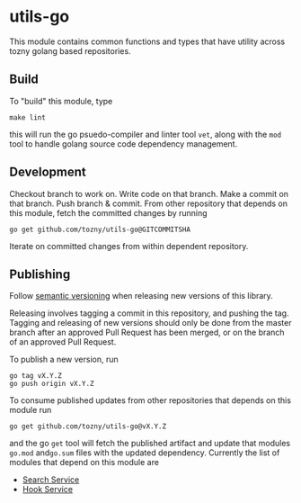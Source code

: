 # utils-go

This module contains common functions and types that have utility across tozny golang based repositories.

## Build
To "build" this module, type

```
make lint
```

this will run the go psuedo-compiler and linter tool `vet`, along with the `mod` tool to handle golang source code dependency management.

## Development
Checkout branch to work on.
Write code on that branch.
Make a commit on that branch.
Push branch & commit.
From other repository that depends on this module, fetch the committed changes by running

```
go get github.com/tozny/utils-go@GITCOMMITSHA
```

Iterate on committed changes from within dependent repository.

## Publishing

Follow [semantic versioning](https://semver.org) when releasing new versions of this library.

Releasing involves tagging a commit in this repository, and pushing the tag. Tagging and releasing of new versions should only be done from the master branch after an approved Pull Request has been merged, or on the branch of an approved Pull Request.

To publish a new version, run

```
go tag vX.Y.Z
go push origin vX.Y.Z
```

To consume published updates from other repositories that depends on this module run

```
go get github.com/tozny/utils-go@vX.Y.Z
```

and the go `get` tool will fetch the published artifact and update that modules `go.mod` and`go.sum` files with the updated dependency. Currently the list of modules that depend on this module are

- [Search Service](https://github.com/tozny/hook-service)
- [Hook Service](https://github.com/tozny/e3dbSearchService)
